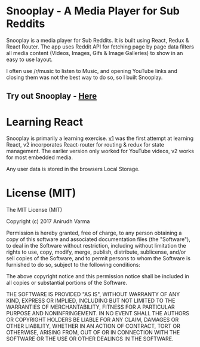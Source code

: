 # Snooplay - A Media Player for Sub Reddits #
Snooplay is a media player for Sub Reddits. It is built using React, Redux & React Router. The app uses Reddit API for 
fetching page by page data filters all media content (Videos, Images, Gifs & Image Galleries) to show in an easy to use 
layout.

I often use /r/music to listen to Music, and opening YouTube links and closing them was not the best way to do so, so I built Snooplay.

## Try out Snooplay - [Here](http://snooplay.surge.sh)

# Learning React #
Snooplay is primarily a learning exercise. [v1](https://github.com/anirudhvarma12/snooplay/tree/v1) was the first attempt at learning
React, v2 incorporates React-router for routing & redux for state management. The earlier version only worked for YouTube videos, v2 works
for most embedded media.

Any user data is stored in the browsers Local Storage.

# License (MIT)

The MIT License (MIT)

Copyright (c) 2017 Anirudh Varma

Permission is hereby granted, free of charge, to any person obtaining a copy of this software and associated documentation files (the "Software"), to deal in the Software without restriction, including without limitation the rights to use, copy, modify, merge, publish, distribute, sublicense, and/or sell copies of the Software, and to permit persons to whom the Software is furnished to do so, subject to the following conditions:

The above copyright notice and this permission notice shall be included in all copies or substantial portions of the Software.

THE SOFTWARE IS PROVIDED "AS IS", WITHOUT WARRANTY OF ANY KIND, EXPRESS OR IMPLIED, INCLUDING BUT NOT LIMITED TO THE WARRANTIES OF MERCHANTABILITY, FITNESS FOR A PARTICULAR PURPOSE AND NONINFRINGEMENT. IN NO EVENT SHALL THE AUTHORS OR COPYRIGHT HOLDERS BE LIABLE FOR ANY CLAIM, DAMAGES OR OTHER LIABILITY, WHETHER IN AN ACTION OF CONTRACT, TORT OR OTHERWISE, ARISING FROM, OUT OF OR IN CONNECTION WITH THE SOFTWARE OR THE USE OR OTHER DEALINGS IN THE SOFTWARE.
